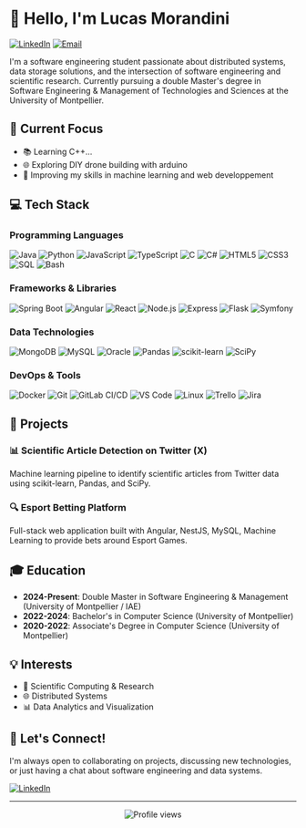 # 👋 Hello, I'm Lucas Morandini

[![LinkedIn](https://img.shields.io/badge/LinkedIn-lucas--morandini-blue?style=flat-square&logo=linkedin)](https://linkedin.com/in/lucas-morandini)
[![Email](https://img.shields.io/badge/Email-lucas34.m%40gmail.com-red?style=flat-square&logo=gmail)](mailto:lucas34.m@gmail.com)

I'm a software engineering student passionate about distributed systems, data storage solutions, and the intersection of software engineering and scientific research. Currently pursuing a double Master's degree in Software Engineering & Management of Technologies and Sciences at the University of Montpellier.

## 🔭 Current Focus

- 📚 Learning C++...
- 🌐 Exploring DIY drone building with arduino
- 🧠 Improving my skills in machine learning and web developpement

## 💻 Tech Stack

### Programming Languages
![Java](https://img.shields.io/badge/-Java-%23ED8B00?style=flat-square&logo=openjdk&logoColor=white)
![Python](https://img.shields.io/badge/-Python-%233776AB?style=flat-square&logo=python&logoColor=white)
![JavaScript](https://img.shields.io/badge/-JavaScript-%23F7DF1C?style=flat-square&logo=javascript&logoColor=000000&labelColor=%23F7DF1C&color=%23FFCE5A)
![TypeScript](https://img.shields.io/badge/-TypeScript-007ACC?style=flat-square&logo=typescript&logoColor=white)
![C](https://img.shields.io/badge/-C-%23A8B9CC?style=flat-square&logo=c&logoColor=white)
![C#](https://img.shields.io/badge/-C%23-%23239120?style=flat-square&logo=c-sharp&logoColor=white)
![HTML5](https://img.shields.io/badge/-HTML5-%23E44D27?style=flat-square&logo=html5&logoColor=ffffff)
![CSS3](https://img.shields.io/badge/-CSS3-%231572B6?style=flat-square&logo=css3)
![SQL](https://img.shields.io/badge/-SQL-%234479A1?style=flat-square&logo=postgresql&logoColor=white)
![Bash](https://img.shields.io/badge/-Bash-%234EAA25?style=flat-square&logo=gnu-bash&logoColor=white)

### Frameworks & Libraries
![Spring Boot](https://img.shields.io/badge/-Spring%20Boot-%236DB33F?style=flat-square&logo=spring&logoColor=white)
![Angular](https://img.shields.io/badge/-Angular-%23DD0031?style=flat-square&logo=angular&logoColor=white)
![React](https://img.shields.io/badge/-React-%2361DAFB?style=flat-square&logo=react&logoColor=black)
![Node.js](https://img.shields.io/badge/-Node.js-%23339933?style=flat-square&logo=node.js&logoColor=white)
![Express](https://img.shields.io/badge/-Express-%23000000?style=flat-square&logo=express&logoColor=white)
![Flask](https://img.shields.io/badge/-Flask-%23000000?style=flat-square&logo=flask&logoColor=white)
![Symfony](https://img.shields.io/badge/-Symfony-%23000000?style=flat-square&logo=symfony&logoColor=white)

### Data Technologies
![MongoDB](https://img.shields.io/badge/-MongoDB-%2347A248?style=flat-square&logo=mongodb&logoColor=white)
![MySQL](https://img.shields.io/badge/-MySQL-%234479A1?style=flat-square&logo=mysql&logoColor=white)
![Oracle](https://img.shields.io/badge/-Oracle-%23F80000?style=flat-square&logo=oracle&logoColor=white)
![Pandas](https://img.shields.io/badge/-Pandas-%23150458?style=flat-square&logo=pandas&logoColor=white)
![scikit-learn](https://img.shields.io/badge/-scikit--learn-%23F7931E?style=flat-square&logo=scikit-learn&logoColor=white)
![SciPy](https://img.shields.io/badge/-SciPy-%238CAAE6?style=flat-square&logo=scipy&logoColor=white)

### DevOps & Tools
![Docker](https://img.shields.io/badge/-Docker-%232496ED?style=flat-square&logo=docker&logoColor=white)
![Git](https://img.shields.io/badge/-Git-%23F05032?style=flat-square&logo=git&logoColor=%23ffffff)
![GitLab CI/CD](https://img.shields.io/badge/-GitLab%20CI%2FCD-%23FCA121?style=flat-square&logo=gitlab&logoColor=white)
![VS Code](https://img.shields.io/badge/-VSCode-%23007ACC?style=flat-square&logo=visual-studio-code)
![Linux](https://img.shields.io/badge/-Linux-%23FCC624?style=flat-square&logo=linux&logoColor=black)
![Trello](https://img.shields.io/badge/-Trello-%230079BF?style=flat-square&logo=trello&logoColor=white)
![Jira](https://img.shields.io/badge/-Jira-%230A0FFF?style=flat-square&logo=jira&logoColor=white)

## 🌟 Projects

### 📊 Scientific Article Detection on Twitter (X)
Machine learning pipeline to identify scientific articles from Twitter data using scikit-learn, Pandas, and SciPy.

### 🔍 Esport Betting Platform
Full-stack web application built with Angular, NestJS, MySQL, Machine Learning to provide bets around Esport Games.

## 🎓 Education

- **2024-Present**: Double Master in Software Engineering & Management (University of Montpellier / IAE)
- **2022-2024**: Bachelor's in Computer Science (University of Montpellier)
- **2020-2022**: Associate's Degree in Computer Science (University of Montpellier)

## 💡 Interests

- 🧪 Scientific Computing & Research
- 🌐 Distributed Systems
- 📊 Data Analytics and Visualization

## 🤝 Let's Connect!

I'm always open to collaborating on projects, discussing new technologies, or just having a chat about software engineering and data systems.

[![LinkedIn](https://img.shields.io/badge/Connect%20on-LinkedIn-blue?style=for-the-badge&logo=linkedin)](https://linkedin.com/in/lucas-morandini)

---

<p align="center">
  <img src="https://komarev.com/ghpvc/?username=lucas-morandini&color=blue" alt="Profile views" />
</p>

